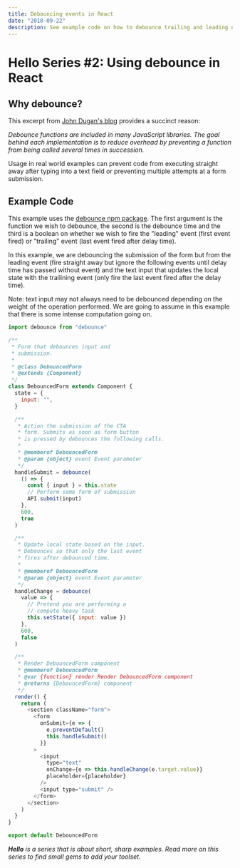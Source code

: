 ```yaml
---
title: Debouncing events in React
date: "2018-09-22"
description: See example code on how to debounce trailing and leading events.
---
```


# Hello Series #2: Using debounce in React

## Why debounce?

This excerpt from [John Dugan's blog](https://john-dugan.com/javascript-debounce/) provides a succinct reason:

_Debounce functions are included in many JavaScript libraries. The goal behind each implementation is to reduce overhead by preventing a function from being called several times in succession._

Usage in real world examples can prevent code from executing straight away after typing into a text field or preventing multiple attempts at a form submission.

## Example Code

This example uses the [debounce npm package](https://www.npmjs.com/package/debounce). The first argument is the function we wish to debounce, the second is the debounce time and the third is a boolean on whether we wish to fire the "leading" event (first event fired) or "trailing" event (last event fired after delay time).

In this example, we are debouncing the submission of the form but from the leading event (fire straight away but ignore the following events until delay time has passed without event) and the text input that updates the local state with the trailining event (only fire the last event fired after the delay time).

Note: text input may not always need to be debounced depending on the weight of the operation performed. We are going to assume in this example that there is some intense computation going on.

```javascript
import debounce from "debounce"

/**
 * Form that debounces input and
 * submission.
 *
 * @class DebouncedForm
 * @extends {Component}
 */
class DebouncedForm extends Component {
  state = {
    input: "",
  }

  /**
   * Action the submission of the CTA
   * form. Submits as soon as form button
   * is pressed by debounces the following calls.
   *
   * @memberof DebouncedForm
   * @param {object} event Event parameter
   */
  handleSubmit = debounce(
    () => {
      const { input } = this.state
      // Perform some form of submission
      API.submit(input)
    },
    600,
    true
  )

  /**
   * Update local state based on the input.
   * Debounces so that only the last event
   * fires after debounced time.
   *
   * @memberof DebouncedForm
   * @param {object} event Event parameter
   */
  handleChange = debounce(
    value => {
      // Pretend you are performing a
      // compute heavy task
      this.setState({ input: value })
    },
    600,
    false
  )

  /**
   * Render DebouncedForm component
   * @memberof DebouncedForm
   * @var {function} render Render DebouncedForm component
   * @returns {DebouncedForm} component
   */
  render() {
    return (
      <section className="form">
        <form
          onSubmit={e => {
            e.preventDefault()
            this.handleSubmit()
          }}
        >
          <input
            type="text"
            onChange={e => this.handleChange(e.target.value)}
            placeholder={placeholder}
          />
          <input type="submit" />
        </form>
      </section>
    )
  }
}

export default DebouncedForm
```

_**Hello** is a series that is about short, sharp examples. Read more on this series to find small gems to add your toolset._
